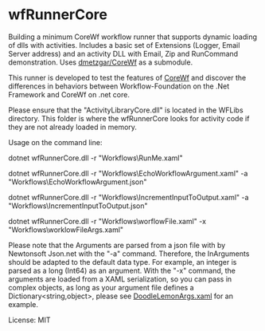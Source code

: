 # wfRunnerCore
Building a minimum CoreWf workflow runner that supports dynamic loading of dlls with activities. Includes a basic set of Extensions (Logger, Email Server address) and an activity DLL with Email, Zip and RunCommand demonstration. Uses [dmetzgar/CoreWf](https://github.com/dmetzgar/corewf) as a submodule. 

This runner is developed to test the features of [CoreWf](https://github.com/dmetzgar/corewf) and discover the differences in behaviors between Workflow-Foundation on the .Net Framework and CoreWf on .net core.

Please ensure that the "ActivityLibraryCore.dll" is located in the WFLibs directory. This folder is where the wfRunnerCore looks for activity code if they are not already loaded in memory. 

Usage on the command line: 

dotnet wfRunnerCore.dll -r "Workflows\RunMe.xaml"

dotnet wfRunnerCore.dll -r "Workflows\EchoWorkflowArgument.xaml" -a "Workflows\EchoWorkflowArgument.json"

dotnet wfRunnerCore.dll -r "Workflows\IncrementInputToOutput.xaml" -a "Workflows\IncrementInputToOutput.json"

dotnet wfRunnerCore.dll -r "Workflows\worflowFile.xaml" -x "Workflows\worklowFileArgs.xaml"

Please note that the Arguments are parsed from a json file with by Newtonsoft Json.net with the "-a" command. Therefore, the InArguments should be adapted to the default data type. For example, an integer is parsed as a long (Int64) as an argument. With the "-x" command, the arguments are loaded from a XAML serialization, so you can pass in complex objects, as long as your argument file defines a Dictionary<string,object>, please see [DoodleLemonArgs.xaml](https://github.com/ewinnington/wfRunnerCore/blob/master/wfRunnerCore/Workflows/DoodleLemonArgs.xaml) for an example.

License: MIT
